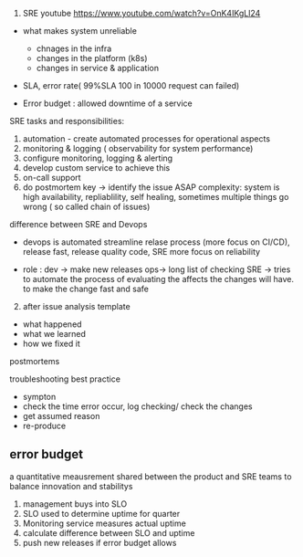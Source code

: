 1. SRE youtube
https://www.youtube.com/watch?v=OnK4IKgLl24
* what makes system unreliable
  - chnages in the infra
  - changes in the platform (k8s)
  - changes in service & application

* SLA, error rate( 99%SLA 100 in 10000 request can failed)
* Error budget : allowed downtime of a service

SRE tasks and responsibilities:
1. automation - create automated processes for operational aspects
2. monitoring & logging ( observability for system performance)
3. configure monitoring, logging & alerting
4. develop custom service to achieve this
5. on-call support
6. do postmortem
key -> identify the issue ASAP
complexity: system is high availability, repliablility, self healing,  sometimes multiple things go wrong ( so called chain of issues)

difference between SRE and Devops
* devops is automated streamline relase process (more focus on CI/CD), release fast, release quality code, SRE more focus on reliability


* role  : dev -> make new releases   ops-> long list of checking
  SRE -> tries to automate the process of evaluating the affects the changes will have.  to make the change fast and safe



2. after issue analysis template
* what happened
* what we learned
* how we fixed it

postmortems



troubleshooting best practice
* sympton
* check the time error occur, log checking/ check the changes
* get assumed reason
* re-produce

## error budget
a quantitative meausrement shared between the product and SRE teams to balance innovation and stabilitys
1. management buys into SLO
2. SLO used to determine uptime for quarter
3. Monitoring service measures actual uptime
4. calculate difference between SLO and uptime
5. push new releases if error budget allows